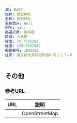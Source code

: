 ```yaml
---
ID: HuVfn
総称: 愛宕神社
名称: 愛宕神社
名称読み: null
別名: null
都道府県: 東京都
区域: 大島町
緯度: 34.7703262
経度: 139.3592039
郵便番号: 1000101
住所: 東京都大島町元町地の岡１１７−８
---
```


## その他

### 参考URL

| URL | 説明          |
| --- | ------------- |
|     | OpenStreetMap |
